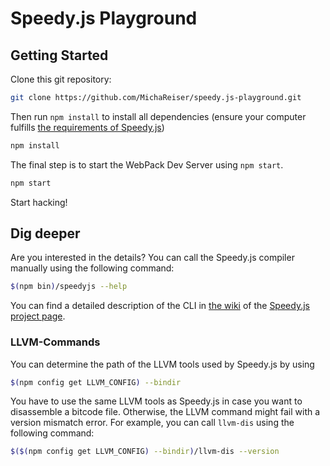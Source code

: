 # Speedy.js Playground

## Getting Started

Clone this git repository:

```bash
git clone https://github.com/MichaReiser/speedy.js-playground.git
```

Then run `npm install` to install all dependencies (ensure your computer fulfills [the requirements of Speedy.js](https://github.com/MichaReiser/speedy.js#getting-started))

```bash
npm install
```

The final step is to start the WebPack Dev Server using `npm start`.

```bash
npm start
```

Start hacking!

## Dig deeper

Are you interested in the details? You can call the Speedy.js compiler manually using the following command:

``` bash
$(npm bin)/speedyjs --help
```

You can find a detailed description of the CLI in [the wiki](https://github.com/MichaReiser/speedy.js/wiki/CLI) of the [Speedy.js project page](https://github.com/MichaReiser/speedy.js).

### LLVM-Commands
You can determine the path of the LLVM tools used by Speedy.js by using 

```bash
$(npm config get LLVM_CONFIG) --bindir
```

You have to use the same LLVM tools as Speedy.js in case you want to disassemble a bitcode file. Otherwise, the LLVM command might fail with a version mismatch error. For example, you can call `llvm-dis` using the following command:

```bash
$($(npm config get LLVM_CONFIG) --bindir)/llvm-dis --version
```